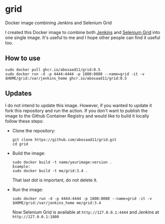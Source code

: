 # grid
Docker image combining Jenkins and Selenium Grid

I created this Docker image to combine both [Jenkins](https://github.com/jenkinsci/jenkins) and [Selenium Grid](https://github.com/SeleniumHQ/docker-selenium) into one single image. It's useful to me and I hope other people can find it useful too.

## How to use
```
sudo docker pull ghcr.io/abosaad11/grid:0.5
sudo docker run -d -p 4444:4444 -p 1800:8080 --name=grid -it -v $HOME/grid:/var/jenkins_home ghcr.io/abosaad11/grid:0.5
```

## Updates
I do not intend to update this image. However, if you wanted to update it fork this repository and run the action. If you don't want to publish the image to the Github Container Registry and would like to build it locally follow these steps:
- Clone the repository:
  ```
  git clone https://github.com/abosaad11/grid.git
  cd grid
  ```
  
- Build the image:
  ```
  sudo docker build -t name/yourimage:version .
  Example:
  sudo docker build -t me/grid:3.4 .
  ```
  That last dot is important, do not delete it.

- Run the image:
  ```
  sudo docker run -d -p 4444:4444 -p 1800:8080 --name=grid -it -v $HOME/grid:/var/jenkins_home me/grid:3.4
  ```
  Now Selenium Grid is available at `http://127.0.0.1:4444` and Jenkins at `http://127.0.0.1:1800`
